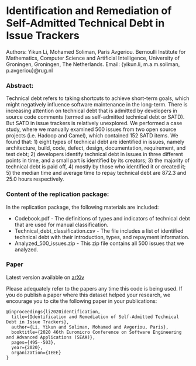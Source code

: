 # Identification and Remediation of Self-Admitted Technical Debt in Issue Trackers

Authors: 
Yikun Li, Mohamed Soliman, Paris Avgeriou.
Bernoulli Institute for Mathematics, Computer Science and Artificial Intelligence, University of Groningen, Groningen, The Netherlands.
Email: {yikun.li, m.a.m.soliman, p.avgeriou}@rug.nl

### Abstract:
Technical debt refers to taking shortcuts to achieve short-term goals, which might negatively influence software maintenance in the long-term. There is increasing attention on technical debt that is admitted by developers in source code comments (termed as self-admitted technical debt or SATD). But SATD in issue trackers is relatively unexplored. We performed a case study, where we manually examined 500 issues from two open source projects (i.e. Hadoop and Camel), which contained 152 SATD items. We found that: 1) eight types of technical debt are identified in issues, namely architecture, build, code, defect, design, documentation, requirement, and test debt; 2) developers identify technical debt in issues in three different points in time, and a small part is identified by its creators; 3) the majority of technical debt is paid off, 4) mostly by those who identified it or created it; 5) the median time and average time to repay technical debt are 872.3 and 25.0 hours respectively.

### Content of the replication package:

In the replication package, the following materials are included:
* Codebook.pdf - The definitions of types and indicators of technical debt that are used for manual classification.
* Technical_debt_classification.csv - The file includes a list of identified technical debt with their introduction, types, and repayment information.
* Analyzed_500_issues.zip - This zip file contains all 500 issues that we analyzed.

### Paper
Latest version available on [arXiv](https://arxiv.org/pdf/2007.01568.pdf)

Please adequately refer to the papers any time this code is being used. If you do publish a paper where this dataset helped your research, we encourage you to cite the following paper in your publications:

```
@inproceedings{li2020identification,
  title={Identification and Remediation of Self-Admitted Technical Debt in Issue Trackers},
  author={Li, Yikun and Soliman, Mohamed and Avgeriou, Paris},
  booktitle={2020 46th Euromicro Conference on Software Engineering and Advanced Applications (SEAA)},
  pages={495--503},
  year={2020},
  organization={IEEE}
}
```